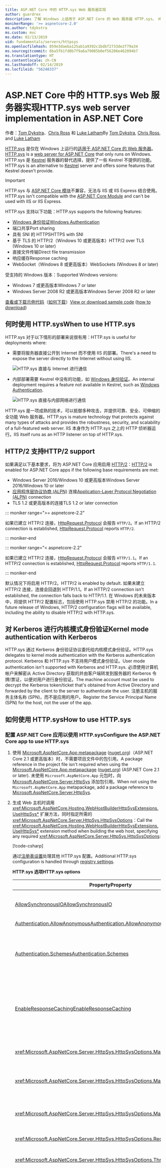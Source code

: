 ```yaml
---
title: ASP.NET Core 中的 HTTP.sys Web 服务器实现
author: guardrex
description: 了解 Windows 上适用于 ASP.NET Core 的 Web 服务器 HTTP.sys。 HTTP.sys 构建于 HTTP.sys 内核模式驱动程序之上，是 Kestrel 的一种替代选择，可用来直接连接到 Internet，而无需使用 IIS。
monikerRange: '>= aspnetcore-2.0'
ms.author: tdykstra
ms.custom: mvc
ms.date: 02/13/2019
uid: fundamentals/servers/httpsys
ms.openlocfilehash: 859e3daeba125ab1a9392c1bdbf2733de2f79a34
ms.sourcegitcommit: 6ba5fb1fd0b7f9a6a79085b0ef56206e462094b7
ms.translationtype: HT
ms.contentlocale: zh-CN
ms.lasthandoff: 02/14/2019
ms.locfileid: "56248337"
---
```

# <a name="httpsys-web-server-implementation-in-aspnet-core"></a><span data-ttu-id="f1f3a-104">ASP.NET Core 中的 HTTP.sys Web 服务器实现</span><span class="sxs-lookup"><span data-stu-id="f1f3a-104">HTTP.sys web server implementation in ASP.NET Core</span></span>

<span data-ttu-id="f1f3a-105">作者：[Tom Dykstra](https://github.com/tdykstra)、[Chris Ross](https://github.com/Tratcher) 和 [Luke Latham](https://github.com/guardrex)</span><span class="sxs-lookup"><span data-stu-id="f1f3a-105">By [Tom Dykstra](https://github.com/tdykstra), [Chris Ross](https://github.com/Tratcher), and [Luke Latham](https://github.com/guardrex)</span></span>

<span data-ttu-id="f1f3a-106">[HTTP.sys](/iis/get-started/introduction-to-iis/introduction-to-iis-architecture#hypertext-transfer-protocol-stack-httpsys) 是仅在 Windows 上运行的[适用于 ASP.NET Core 的 Web 服务器](xref:fundamentals/servers/index)。</span><span class="sxs-lookup"><span data-stu-id="f1f3a-106">[HTTP.sys](/iis/get-started/introduction-to-iis/introduction-to-iis-architecture#hypertext-transfer-protocol-stack-httpsys) is a [web server for ASP.NET Core](xref:fundamentals/servers/index) that only runs on Windows.</span></span> <span data-ttu-id="f1f3a-107">HTTP.sys 是 [Kestrel](xref:fundamentals/servers/kestrel) 服务器的替代选择，提供了一些 Kestrel 不提供的功能。</span><span class="sxs-lookup"><span data-stu-id="f1f3a-107">HTTP.sys is an alternative to [Kestrel](xref:fundamentals/servers/kestrel) server and offers some features that Kestrel doesn't provide.</span></span>

> [!IMPORTANT]
> <span data-ttu-id="f1f3a-108">HTTP.sys 与 [ASP.NET Core 模块](xref:host-and-deploy/aspnet-core-module)不兼容，无法与 IIS 或 IIS Express 结合使用。</span><span class="sxs-lookup"><span data-stu-id="f1f3a-108">HTTP.sys isn't compatible with the [ASP.NET Core Module](xref:host-and-deploy/aspnet-core-module) and can't be used with IIS or IIS Express.</span></span>

<span data-ttu-id="f1f3a-109">HTTP.sys 支持以下功能：</span><span class="sxs-lookup"><span data-stu-id="f1f3a-109">HTTP.sys supports the following features:</span></span>

* [<span data-ttu-id="f1f3a-110">Windows 身份验证</span><span class="sxs-lookup"><span data-stu-id="f1f3a-110">Windows Authentication</span></span>](xref:security/authentication/windowsauth)
* <span data-ttu-id="f1f3a-111">端口共享</span><span class="sxs-lookup"><span data-stu-id="f1f3a-111">Port sharing</span></span>
* <span data-ttu-id="f1f3a-112">具有 SNI 的 HTTPS</span><span class="sxs-lookup"><span data-stu-id="f1f3a-112">HTTPS with SNI</span></span>
* <span data-ttu-id="f1f3a-113">基于 TLS 的 HTTP/2（Windows 10 或更高版本）</span><span class="sxs-lookup"><span data-stu-id="f1f3a-113">HTTP/2 over TLS (Windows 10 or later)</span></span>
* <span data-ttu-id="f1f3a-114">直接文件传输</span><span class="sxs-lookup"><span data-stu-id="f1f3a-114">Direct file transmission</span></span>
* <span data-ttu-id="f1f3a-115">响应缓存</span><span class="sxs-lookup"><span data-stu-id="f1f3a-115">Response caching</span></span>
* <span data-ttu-id="f1f3a-116">WebSocket（Windows 8 或更高版本）</span><span class="sxs-lookup"><span data-stu-id="f1f3a-116">WebSockets (Windows 8 or later)</span></span>

<span data-ttu-id="f1f3a-117">受支持的 Windows 版本：</span><span class="sxs-lookup"><span data-stu-id="f1f3a-117">Supported Windows versions:</span></span>

* <span data-ttu-id="f1f3a-118">Windows 7 或更高版本</span><span class="sxs-lookup"><span data-stu-id="f1f3a-118">Windows 7 or later</span></span>
* <span data-ttu-id="f1f3a-119">Windows Server 2008 R2 或更高版本</span><span class="sxs-lookup"><span data-stu-id="f1f3a-119">Windows Server 2008 R2 or later</span></span>

<span data-ttu-id="f1f3a-120">[查看或下载示例代码](https://github.com/aspnet/Docs/tree/master/aspnetcore/fundamentals/servers/httpsys/sample)（[如何下载](xref:index#how-to-download-a-sample)）</span><span class="sxs-lookup"><span data-stu-id="f1f3a-120">[View or download sample code](https://github.com/aspnet/Docs/tree/master/aspnetcore/fundamentals/servers/httpsys/sample) ([how to download](xref:index#how-to-download-a-sample))</span></span>

## <a name="when-to-use-httpsys"></a><span data-ttu-id="f1f3a-121">何时使用 HTTP.sys</span><span class="sxs-lookup"><span data-stu-id="f1f3a-121">When to use HTTP.sys</span></span>

<span data-ttu-id="f1f3a-122">HTTP.sys 对于以下情形的部署来说很有用：</span><span class="sxs-lookup"><span data-stu-id="f1f3a-122">HTTP.sys is useful for deployments where:</span></span>

* <span data-ttu-id="f1f3a-123">需要将服务器直接公开到 Internet 而不使用 IIS 的部署。</span><span class="sxs-lookup"><span data-stu-id="f1f3a-123">There's a need to expose the server directly to the Internet without using IIS.</span></span>

  ![HTTP.sys 直接与 Internet 进行通信](httpsys/_static/httpsys-to-internet.png)

* <span data-ttu-id="f1f3a-125">内部部署需要 Kestrel 中没有的功能，如 [Windows 身份验证](xref:security/authentication/windowsauth)。</span><span class="sxs-lookup"><span data-stu-id="f1f3a-125">An internal deployment requires a feature not available in Kestrel, such as [Windows Authentication](xref:security/authentication/windowsauth).</span></span>

  ![HTTP.sys 直接与内部网络进行通信](httpsys/_static/httpsys-to-internal.png)

<span data-ttu-id="f1f3a-127">HTTP.sys 是一项成熟的技术，可以抵御多种攻击，并提供可靠、安全、可伸缩的全功能 Web 服务器。</span><span class="sxs-lookup"><span data-stu-id="f1f3a-127">HTTP.sys is mature technology that protects against many types of attacks and provides the robustness, security, and scalability of a full-featured web server.</span></span> <span data-ttu-id="f1f3a-128">IIS 本身作为 HTTP.sys 之上的 HTTP 侦听器运行。</span><span class="sxs-lookup"><span data-stu-id="f1f3a-128">IIS itself runs as an HTTP listener on top of HTTP.sys.</span></span>

## <a name="http2-support"></a><span data-ttu-id="f1f3a-129">HTTP/2 支持</span><span class="sxs-lookup"><span data-stu-id="f1f3a-129">HTTP/2 support</span></span>

<span data-ttu-id="f1f3a-130">如果满足以下基本要求，将为 ASP.NET Core 应用启用 [HTTP/2](https://httpwg.org/specs/rfc7540.html)：</span><span class="sxs-lookup"><span data-stu-id="f1f3a-130">[HTTP/2](https://httpwg.org/specs/rfc7540.html) is enabled for ASP.NET Core apps if the following base requirements are met:</span></span>

* <span data-ttu-id="f1f3a-131">Windows Server 2016/Windows 10 或更高版本</span><span class="sxs-lookup"><span data-stu-id="f1f3a-131">Windows Server 2016/Windows 10 or later</span></span>
* <span data-ttu-id="f1f3a-132">[应用程序层协议协商 (ALPN)](https://tools.ietf.org/html/rfc7301#section-3) 连接</span><span class="sxs-lookup"><span data-stu-id="f1f3a-132">[Application-Layer Protocol Negotiation (ALPN)](https://tools.ietf.org/html/rfc7301#section-3) connection</span></span>
* <span data-ttu-id="f1f3a-133">TLS 1.2 或更高版本的连接</span><span class="sxs-lookup"><span data-stu-id="f1f3a-133">TLS 1.2 or later connection</span></span>

::: moniker range=">= aspnetcore-2.2"

<span data-ttu-id="f1f3a-134">如果已建立 HTTP/2 连接，[HttpRequest.Protocol](xref:Microsoft.AspNetCore.Http.HttpRequest.Protocol*) 会报告 `HTTP/2`。</span><span class="sxs-lookup"><span data-stu-id="f1f3a-134">If an HTTP/2 connection is established, [HttpRequest.Protocol](xref:Microsoft.AspNetCore.Http.HttpRequest.Protocol*) reports `HTTP/2`.</span></span>

::: moniker-end

::: moniker range="< aspnetcore-2.2"

<span data-ttu-id="f1f3a-135">如果已建立 HTTP/2 连接，[HttpRequest.Protocol](xref:Microsoft.AspNetCore.Http.HttpRequest.Protocol*) 会报告 `HTTP/1.1`。</span><span class="sxs-lookup"><span data-stu-id="f1f3a-135">If an HTTP/2 connection is established, [HttpRequest.Protocol](xref:Microsoft.AspNetCore.Http.HttpRequest.Protocol*) reports `HTTP/1.1`.</span></span>

::: moniker-end

<span data-ttu-id="f1f3a-136">默认情况下将启用 HTTP/2。</span><span class="sxs-lookup"><span data-stu-id="f1f3a-136">HTTP/2 is enabled by default.</span></span> <span data-ttu-id="f1f3a-137">如果未建立 HTTP/2 连接，连接会回退到 HTTP/1.1。</span><span class="sxs-lookup"><span data-stu-id="f1f3a-137">If an HTTP/2 connection isn't established, the connection falls back to HTTP/1.1.</span></span> <span data-ttu-id="f1f3a-138">在 Windows 的未来版本中，将提供 HTTP/2 配置标志，包括使用 HTTP.sys 禁用 HTTP/2 的功能。</span><span class="sxs-lookup"><span data-stu-id="f1f3a-138">In a future release of Windows, HTTP/2 configuration flags will be available, including the ability to disable HTTP/2 with HTTP.sys.</span></span>

## <a name="kernel-mode-authentication-with-kerberos"></a><span data-ttu-id="f1f3a-139">对 Kerberos 进行内核模式身份验证</span><span class="sxs-lookup"><span data-stu-id="f1f3a-139">Kernel mode authentication with Kerberos</span></span>

<span data-ttu-id="f1f3a-140">HTTP.sys 通过 Kerberos 身份验证协议委托给内核模式身份验证。</span><span class="sxs-lookup"><span data-stu-id="f1f3a-140">HTTP.sys delegates to kernel mode authentication with the Kerberos authentication protocol.</span></span> <span data-ttu-id="f1f3a-141">Kerberos 和 HTTP.sys 不支持用户模式身份验证。</span><span class="sxs-lookup"><span data-stu-id="f1f3a-141">User mode authentication isn't supported with Kerberos and HTTP.sys.</span></span> <span data-ttu-id="f1f3a-142">必须使用计算机帐户来解密从 Active Directory 获取的并由客户端转发到服务器的 Kerberos 令牌/票证，以便对用户进行身份验证。</span><span class="sxs-lookup"><span data-stu-id="f1f3a-142">The machine account must be used to decrypt the Kerberos token/ticket that's obtained from Active Directory and forwarded by the client to the server to authenticate the user.</span></span> <span data-ttu-id="f1f3a-143">注册主机的服务主体名称 (SPN)，而不是应用的用户。</span><span class="sxs-lookup"><span data-stu-id="f1f3a-143">Register the Service Principal Name (SPN) for the host, not the user of the app.</span></span>

## <a name="how-to-use-httpsys"></a><span data-ttu-id="f1f3a-144">如何使用 HTTP.sys</span><span class="sxs-lookup"><span data-stu-id="f1f3a-144">How to use HTTP.sys</span></span>

### <a name="configure-the-aspnet-core-app-to-use-httpsys"></a><span data-ttu-id="f1f3a-145">配置 ASP.NET Core 应用以使用 HTTP.sys</span><span class="sxs-lookup"><span data-stu-id="f1f3a-145">Configure the ASP.NET Core app to use HTTP.sys</span></span>

1. <span data-ttu-id="f1f3a-146">使用 [Microsoft.AspNetCore.App metapackage](xref:fundamentals/metapackage-app) ([nuget.org](https://www.nuget.org/packages/Microsoft.AspNetCore.App/))（ASP.NET Core 2.1 或更高版本）时，不需要项目文件中的包引用。</span><span class="sxs-lookup"><span data-stu-id="f1f3a-146">A package reference in the project file isn't required when using the [Microsoft.AspNetCore.App metapackage](xref:fundamentals/metapackage-app) ([nuget.org](https://www.nuget.org/packages/Microsoft.AspNetCore.App/)) (ASP.NET Core 2.1 or later).</span></span> <span data-ttu-id="f1f3a-147">未使用 `Microsoft.AspNetCore.App` 元包时，向 [Microsoft.AspNetCore.Server.HttpSys](https://www.nuget.org/packages/Microsoft.AspNetCore.Server.HttpSys/) 添加包引用。</span><span class="sxs-lookup"><span data-stu-id="f1f3a-147">When not using the `Microsoft.AspNetCore.App` metapackage, add a package reference to [Microsoft.AspNetCore.Server.HttpSys](https://www.nuget.org/packages/Microsoft.AspNetCore.Server.HttpSys/).</span></span>

2. <span data-ttu-id="f1f3a-148">生成 Web 主机时调用 <xref:Microsoft.AspNetCore.Hosting.WebHostBuilderHttpSysExtensions.UseHttpSys*> 扩展方法，同时指定所需的 <xref:Microsoft.AspNetCore.Server.HttpSys.HttpSysOptions>：</span><span class="sxs-lookup"><span data-stu-id="f1f3a-148">Call the <xref:Microsoft.AspNetCore.Hosting.WebHostBuilderHttpSysExtensions.UseHttpSys*> extension method when building the web host, specifying any required <xref:Microsoft.AspNetCore.Server.HttpSys.HttpSysOptions>:</span></span>

   [!code-csharp[](httpsys/sample/Program.cs?name=snippet1&highlight=4-12)]

   <span data-ttu-id="f1f3a-149">通过[注册表设置](https://support.microsoft.com/help/820129/http-sys-registry-settings-for-windows)处理其他 HTTP.sys 配置。</span><span class="sxs-lookup"><span data-stu-id="f1f3a-149">Additional HTTP.sys configuration is handled through [registry settings](https://support.microsoft.com/help/820129/http-sys-registry-settings-for-windows).</span></span>

   <span data-ttu-id="f1f3a-150">**HTTP.sys 选项**</span><span class="sxs-lookup"><span data-stu-id="f1f3a-150">**HTTP.sys options**</span></span>

   | <span data-ttu-id="f1f3a-151">Property</span><span class="sxs-lookup"><span data-stu-id="f1f3a-151">Property</span></span> | <span data-ttu-id="f1f3a-152">说明​​</span><span class="sxs-lookup"><span data-stu-id="f1f3a-152">Description</span></span> | <span data-ttu-id="f1f3a-153">默认</span><span class="sxs-lookup"><span data-stu-id="f1f3a-153">Default</span></span> |
   | -------- | ----------- | :-----: |
   | [<span data-ttu-id="f1f3a-154">AllowSynchronousIO</span><span class="sxs-lookup"><span data-stu-id="f1f3a-154">AllowSynchronousIO</span></span>](xref:Microsoft.AspNetCore.Server.HttpSys.HttpSysOptions.AllowSynchronousIO) | <span data-ttu-id="f1f3a-155">控制是否允许 `HttpContext.Request.Body` 和 `HttpContext.Response.Body` 的同步输入/输出。</span><span class="sxs-lookup"><span data-stu-id="f1f3a-155">Control whether synchronous input/output is allowed for the `HttpContext.Request.Body` and `HttpContext.Response.Body`.</span></span> | `true` |
   | [<span data-ttu-id="f1f3a-156">Authentication.AllowAnonymous</span><span class="sxs-lookup"><span data-stu-id="f1f3a-156">Authentication.AllowAnonymous</span></span>](xref:Microsoft.AspNetCore.Server.HttpSys.AuthenticationManager.AllowAnonymous) | <span data-ttu-id="f1f3a-157">允许匿名请求。</span><span class="sxs-lookup"><span data-stu-id="f1f3a-157">Allow anonymous requests.</span></span> | `true` |
   | [<span data-ttu-id="f1f3a-158">Authentication.Schemes</span><span class="sxs-lookup"><span data-stu-id="f1f3a-158">Authentication.Schemes</span></span>](xref:Microsoft.AspNetCore.Server.HttpSys.AuthenticationManager.Schemes) | <span data-ttu-id="f1f3a-159">指定允许的身份验证方案。</span><span class="sxs-lookup"><span data-stu-id="f1f3a-159">Specify the allowed authentication schemes.</span></span> <span data-ttu-id="f1f3a-160">可能在处理侦听器之前随时修改。</span><span class="sxs-lookup"><span data-stu-id="f1f3a-160">May be modified at any time prior to disposing the listener.</span></span> <span data-ttu-id="f1f3a-161">通过 [AuthenticationSchemes 枚举](xref:Microsoft.AspNetCore.Server.HttpSys.AuthenticationSchemes) `Basic`、`Kerberos`、`Negotiate`、`None` 和 `NTLM` 提供值。</span><span class="sxs-lookup"><span data-stu-id="f1f3a-161">Values are provided by the [AuthenticationSchemes enum](xref:Microsoft.AspNetCore.Server.HttpSys.AuthenticationSchemes): `Basic`, `Kerberos`, `Negotiate`, `None`, and `NTLM`.</span></span> | `None` |
   | [<span data-ttu-id="f1f3a-162">EnableResponseCaching</span><span class="sxs-lookup"><span data-stu-id="f1f3a-162">EnableResponseCaching</span></span>](xref:Microsoft.AspNetCore.Server.HttpSys.HttpSysOptions.EnableResponseCaching) | <span data-ttu-id="f1f3a-163">尝试[内核模式](/windows-hardware/drivers/gettingstarted/user-mode-and-kernel-mode)缓存，响应合格的标头。</span><span class="sxs-lookup"><span data-stu-id="f1f3a-163">Attempt [kernel-mode](/windows-hardware/drivers/gettingstarted/user-mode-and-kernel-mode) caching for responses with eligible headers.</span></span> <span data-ttu-id="f1f3a-164">该响应可能不包括 `Set-Cookie`、`Vary` 或 `Pragma` 标头。</span><span class="sxs-lookup"><span data-stu-id="f1f3a-164">The response may not include `Set-Cookie`, `Vary`, or `Pragma` headers.</span></span> <span data-ttu-id="f1f3a-165">它必须包括属性为 `public` 的 `Cache-Control` 标头和 `shared-max-age` 或 `max-age` 值，或 `Expires` 标头。</span><span class="sxs-lookup"><span data-stu-id="f1f3a-165">It must include a `Cache-Control` header that's `public` and either a `shared-max-age` or `max-age` value, or an `Expires` header.</span></span> | `true` |
   | <xref:Microsoft.AspNetCore.Server.HttpSys.HttpSysOptions.MaxAccepts> | <span data-ttu-id="f1f3a-166">最大并发接受数量。</span><span class="sxs-lookup"><span data-stu-id="f1f3a-166">The maximum number of concurrent accepts.</span></span> | <span data-ttu-id="f1f3a-167">5 &times; [环境。<br>ProcessorCount](xref:System.Environment.ProcessorCount)</span><span class="sxs-lookup"><span data-stu-id="f1f3a-167">5 &times; [Environment.<br>ProcessorCount](xref:System.Environment.ProcessorCount)</span></span> |
   | <xref:Microsoft.AspNetCore.Server.HttpSys.HttpSysOptions.MaxConnections> | <span data-ttu-id="f1f3a-168">要接受的最大并发连接数。</span><span class="sxs-lookup"><span data-stu-id="f1f3a-168">The maximum number of concurrent connections to accept.</span></span> <span data-ttu-id="f1f3a-169">使用 `-1` 实现无限。</span><span class="sxs-lookup"><span data-stu-id="f1f3a-169">Use `-1` for infinite.</span></span> <span data-ttu-id="f1f3a-170">通过 `null` 使用注册表的计算机范围内的设置。</span><span class="sxs-lookup"><span data-stu-id="f1f3a-170">Use `null` to use the registry's machine-wide setting.</span></span> | `null`<br><span data-ttu-id="f1f3a-171">（无限制）</span><span class="sxs-lookup"><span data-stu-id="f1f3a-171">(unlimited)</span></span> |
   | <xref:Microsoft.AspNetCore.Server.HttpSys.HttpSysOptions.MaxRequestBodySize> | <span data-ttu-id="f1f3a-172">请参阅 <a href="#maxrequestbodysize">MaxRequestBodySize</a> 部分。</span><span class="sxs-lookup"><span data-stu-id="f1f3a-172">See the <a href="#maxrequestbodysize">MaxRequestBodySize</a> section.</span></span> | <span data-ttu-id="f1f3a-173">30000000 个字节</span><span class="sxs-lookup"><span data-stu-id="f1f3a-173">30000000 bytes</span></span><br><span data-ttu-id="f1f3a-174">(~28.6 MB)</span><span class="sxs-lookup"><span data-stu-id="f1f3a-174">(~28.6 MB)</span></span> |
   | <xref:Microsoft.AspNetCore.Server.HttpSys.HttpSysOptions.RequestQueueLimit> | <span data-ttu-id="f1f3a-175">队列中允许的最大请求数。</span><span class="sxs-lookup"><span data-stu-id="f1f3a-175">The maximum number of requests that can be queued.</span></span> | <span data-ttu-id="f1f3a-176">1000</span><span class="sxs-lookup"><span data-stu-id="f1f3a-176">1000</span></span> |
   | <xref:Microsoft.AspNetCore.Server.HttpSys.HttpSysOptions.ThrowWriteExceptions> | <span data-ttu-id="f1f3a-177">指示由于客户端断开连接而失败的响应主体写入应引发异常还是正常完成。</span><span class="sxs-lookup"><span data-stu-id="f1f3a-177">Indicate if response body writes that fail due to client disconnects should throw exceptions or complete normally.</span></span> | `false`<br><span data-ttu-id="f1f3a-178">（正常完成）</span><span class="sxs-lookup"><span data-stu-id="f1f3a-178">(complete normally)</span></span> |
   | <xref:Microsoft.AspNetCore.Server.HttpSys.HttpSysOptions.Timeouts> | <span data-ttu-id="f1f3a-179">公开 HTTP.sys <xref:Microsoft.AspNetCore.Server.HttpSys.TimeoutManager> 配置，也可以在注册表中进行配置。</span><span class="sxs-lookup"><span data-stu-id="f1f3a-179">Expose the HTTP.sys <xref:Microsoft.AspNetCore.Server.HttpSys.TimeoutManager> configuration, which may also be configured in the registry.</span></span> <span data-ttu-id="f1f3a-180">请访问 API 链接详细了解每个设置，包括默认值：</span><span class="sxs-lookup"><span data-stu-id="f1f3a-180">Follow the API links to learn more about each setting, including default values:</span></span><ul><li><span data-ttu-id="f1f3a-181">[TimeoutManager.DrainEntityBody](xref:Microsoft.AspNetCore.Server.HttpSys.TimeoutManager.DrainEntityBody) &ndash; HTTP 服务器 API 对保持的连接消耗实体正文的时间上限。</span><span class="sxs-lookup"><span data-stu-id="f1f3a-181">[TimeoutManager.DrainEntityBody](xref:Microsoft.AspNetCore.Server.HttpSys.TimeoutManager.DrainEntityBody) &ndash; Time allowed for the HTTP Server API to drain the entity body on a Keep-Alive connection.</span></span></li><li><span data-ttu-id="f1f3a-182">[TimeoutManager.EntityBody](xref:Microsoft.AspNetCore.Server.HttpSys.TimeoutManager.EntityBody) &ndash; 请求实体正文到达的时间上限。</span><span class="sxs-lookup"><span data-stu-id="f1f3a-182">[TimeoutManager.EntityBody](xref:Microsoft.AspNetCore.Server.HttpSys.TimeoutManager.EntityBody) &ndash; Time allowed for the request entity body to arrive.</span></span></li><li><span data-ttu-id="f1f3a-183">[TimeoutManager.HeaderWait](xref:Microsoft.AspNetCore.Server.HttpSys.TimeoutManager.HeaderWait) &ndash; HTTP 服务器 API 分析请求头的时间上限。</span><span class="sxs-lookup"><span data-stu-id="f1f3a-183">[TimeoutManager.HeaderWait](xref:Microsoft.AspNetCore.Server.HttpSys.TimeoutManager.HeaderWait) &ndash; Time allowed for the HTTP Server API to parse the request header.</span></span></li><li><span data-ttu-id="f1f3a-184">[TimeoutManager.IdleConnection](xref:Microsoft.AspNetCore.Server.HttpSys.TimeoutManager.IdleConnection) &ndash; 空闲连接存在的时间上限。</span><span class="sxs-lookup"><span data-stu-id="f1f3a-184">[TimeoutManager.IdleConnection](xref:Microsoft.AspNetCore.Server.HttpSys.TimeoutManager.IdleConnection) &ndash; Time allowed for an idle connection.</span></span></li><li><span data-ttu-id="f1f3a-185">[TimeoutManager.MinSendBytesPerSecond](xref:Microsoft.AspNetCore.Server.HttpSys.TimeoutManager.MinSendBytesPerSecond) &ndash; 响应的最小发送速率。</span><span class="sxs-lookup"><span data-stu-id="f1f3a-185">[TimeoutManager.MinSendBytesPerSecond](xref:Microsoft.AspNetCore.Server.HttpSys.TimeoutManager.MinSendBytesPerSecond) &ndash; The minimum send rate for the response.</span></span></li><li><span data-ttu-id="f1f3a-186">[TimeoutManager.RequestQueue](xref:Microsoft.AspNetCore.Server.HttpSys.TimeoutManager.RequestQueue) &ndash; 请求在被应用选择前在请求队列中保留的时间上限。</span><span class="sxs-lookup"><span data-stu-id="f1f3a-186">[TimeoutManager.RequestQueue](xref:Microsoft.AspNetCore.Server.HttpSys.TimeoutManager.RequestQueue) &ndash; Time allowed for the request to remain in the request queue before the app picks it up.</span></span></li></ul> |  |
   | <xref:Microsoft.AspNetCore.Server.HttpSys.HttpSysOptions.UrlPrefixes> | <span data-ttu-id="f1f3a-187">指定要向 HTTP.sys 注册的 <xref:Microsoft.AspNetCore.Server.HttpSys.UrlPrefixCollection>。</span><span class="sxs-lookup"><span data-stu-id="f1f3a-187">Specify the <xref:Microsoft.AspNetCore.Server.HttpSys.UrlPrefixCollection> to register with HTTP.sys.</span></span> <span data-ttu-id="f1f3a-188">最有用的是 [UrlPrefixCollection.Add](xref:Microsoft.AspNetCore.Server.HttpSys.UrlPrefixCollection.Add*)，它用于将前缀添加到集合中。</span><span class="sxs-lookup"><span data-stu-id="f1f3a-188">The most useful is [UrlPrefixCollection.Add](xref:Microsoft.AspNetCore.Server.HttpSys.UrlPrefixCollection.Add*), which is used to add a prefix to the collection.</span></span> <span data-ttu-id="f1f3a-189">可能在处理侦听器之前随时对这些设置进行修改。</span><span class="sxs-lookup"><span data-stu-id="f1f3a-189">These may be modified at any time prior to disposing the listener.</span></span> |  |

   <a name="maxrequestbodysize"></a>

   <span data-ttu-id="f1f3a-190">**MaxRequestBodySize**</span><span class="sxs-lookup"><span data-stu-id="f1f3a-190">**MaxRequestBodySize**</span></span>

   <span data-ttu-id="f1f3a-191">允许的请求正文的最大大小（以字节计）。</span><span class="sxs-lookup"><span data-stu-id="f1f3a-191">The maximum allowed size of any request body in bytes.</span></span> <span data-ttu-id="f1f3a-192">当设置为 `null` 时，最大请求正文大小不受限制。</span><span class="sxs-lookup"><span data-stu-id="f1f3a-192">When set to `null`, the maximum request body size is unlimited.</span></span> <span data-ttu-id="f1f3a-193">此限制不会影响升级后的连接，这始终不受限制。</span><span class="sxs-lookup"><span data-stu-id="f1f3a-193">This limit has no effect on upgraded connections, which are always unlimited.</span></span>

   <span data-ttu-id="f1f3a-194">在 ASP.NET Core MVC 应用中为单个 `IActionResult` 替代限制的推荐方法是在操作方法上使用 <xref:Microsoft.AspNetCore.Mvc.RequestSizeLimitAttribute> 属性：</span><span class="sxs-lookup"><span data-stu-id="f1f3a-194">The recommended method to override the limit in an ASP.NET Core MVC app for a single `IActionResult` is to use the <xref:Microsoft.AspNetCore.Mvc.RequestSizeLimitAttribute> attribute on an action method:</span></span>

   ```csharp
   [RequestSizeLimit(100000000)]
   public IActionResult MyActionMethod()
   ```

   <span data-ttu-id="f1f3a-195">如果在应用开始读取请求后尝试配置请求限制，则会引发异常。</span><span class="sxs-lookup"><span data-stu-id="f1f3a-195">An exception is thrown if the app attempts to configure the limit on a request after the app has started reading the request.</span></span> <span data-ttu-id="f1f3a-196">`IsReadOnly` 属性可用于指示 `MaxRequestBodySize` 属性是否处于只读状态。只读状态意味着已经太迟了，无法配置限制。</span><span class="sxs-lookup"><span data-stu-id="f1f3a-196">An `IsReadOnly` property can be used to indicate if the `MaxRequestBodySize` property is in a read-only state, meaning it's too late to configure the limit.</span></span>

   <span data-ttu-id="f1f3a-197">如果应用应替代每个请求的 <xref:Microsoft.AspNetCore.Server.HttpSys.HttpSysOptions.MaxRequestBodySize>，请使用 <xref:Microsoft.AspNetCore.Http.Features.IHttpMaxRequestBodySizeFeature>：</span><span class="sxs-lookup"><span data-stu-id="f1f3a-197">If the app should override <xref:Microsoft.AspNetCore.Server.HttpSys.HttpSysOptions.MaxRequestBodySize> per-request, use the <xref:Microsoft.AspNetCore.Http.Features.IHttpMaxRequestBodySizeFeature>:</span></span>

   [!code-csharp[](httpsys/sample/Startup.cs?name=snippet1&highlight=6-7)]

3. <span data-ttu-id="f1f3a-198">如果使用的是 Visual Studio，请确保应用未经配置以运行 IIS 或 IIS Express。</span><span class="sxs-lookup"><span data-stu-id="f1f3a-198">If using Visual Studio, make sure the app isn't configured to run IIS or IIS Express.</span></span>

   <span data-ttu-id="f1f3a-199">在 Visual Studio 中，默认启动配置文件是针对 IIS Express 的。</span><span class="sxs-lookup"><span data-stu-id="f1f3a-199">In Visual Studio, the default launch profile is for IIS Express.</span></span> <span data-ttu-id="f1f3a-200">若要作为控制台应用运行该项目，请手动更改所选配置文件，如以下屏幕截图中所示：</span><span class="sxs-lookup"><span data-stu-id="f1f3a-200">To run the project as a console app, manually change the selected profile, as shown in the following screen shot:</span></span>

   ![选择控制台应用配置文件](httpsys/_static/vs-choose-profile.png)

### <a name="configure-windows-server"></a><span data-ttu-id="f1f3a-202">配置 Windows Server</span><span class="sxs-lookup"><span data-stu-id="f1f3a-202">Configure Windows Server</span></span>

1. <span data-ttu-id="f1f3a-203">确定要为应用打开的端口，并使用 Windows 防火墙或 [PowerShell cmdlet](https://technet.microsoft.com/library/jj554906) 打开防火墙端口，以允许流量到达 HTTP.sys。</span><span class="sxs-lookup"><span data-stu-id="f1f3a-203">Determine the ports to open for the app and use Windows Firewall or [PowerShell cmdlets](https://technet.microsoft.com/library/jj554906) to open firewall ports to allow traffic to reach HTTP.sys.</span></span> <span data-ttu-id="f1f3a-204">在部署到 Azure VM 时，在[网络安全组](/azure/virtual-network/security-overview)中打开端口。</span><span class="sxs-lookup"><span data-stu-id="f1f3a-204">When deploying to an Azure VM, open the ports in the [Network Security Group](/azure/virtual-network/security-overview).</span></span> <span data-ttu-id="f1f3a-205">在以下命令和应用配置中，使用的是端口 443。</span><span class="sxs-lookup"><span data-stu-id="f1f3a-205">In the following commands and app configuration, port 443 is used.</span></span>

1. <span data-ttu-id="f1f3a-206">如果需要，获取并安装 X.509 证书。</span><span class="sxs-lookup"><span data-stu-id="f1f3a-206">Obtain and install X.509 certificates, if required.</span></span>

   <span data-ttu-id="f1f3a-207">在 Windows 上，可使用 [New-SelfSignedCertificate PowerShell cmdlet](/powershell/module/pkiclient/new-selfsignedcertificate) 创建自签名证书。</span><span class="sxs-lookup"><span data-stu-id="f1f3a-207">On Windows, create self-signed certificates using the [New-SelfSignedCertificate PowerShell cmdlet](/powershell/module/pkiclient/new-selfsignedcertificate).</span></span> <span data-ttu-id="f1f3a-208">有关不支持的示例，请参阅 [UpdateIISExpressSSLForChrome.ps1](https://github.com/aspnet/Docs/tree/master/aspnetcore/includes/make-x509-cert/UpdateIISExpressSSLForChrome.ps1)。</span><span class="sxs-lookup"><span data-stu-id="f1f3a-208">For an unsupported example, see [UpdateIISExpressSSLForChrome.ps1](https://github.com/aspnet/Docs/tree/master/aspnetcore/includes/make-x509-cert/UpdateIISExpressSSLForChrome.ps1).</span></span>

   <span data-ttu-id="f1f3a-209">在服务器的“本地计算机” > “个人”存储中，安装自签名证书或 CA 签名证书。</span><span class="sxs-lookup"><span data-stu-id="f1f3a-209">Install either self-signed or CA-signed certificates in the server's **Local Machine** > **Personal** store.</span></span>

1. <span data-ttu-id="f1f3a-210">如果应用为[框架相关部署](/dotnet/core/deploying/#framework-dependent-deployments-fdd)，则安装 .NET Core、.NET Framework 或两者（如果应用是面向 .NET Framework 的 .NET Core 应用）。</span><span class="sxs-lookup"><span data-stu-id="f1f3a-210">If the app is a [framework-dependent deployment](/dotnet/core/deploying/#framework-dependent-deployments-fdd), install .NET Core, .NET Framework, or both (if the app is a .NET Core app targeting the .NET Framework).</span></span>

   * <span data-ttu-id="f1f3a-211">**.NET Core** &ndash; 如果应用需要 .NET Core，请从 [.NET Core 下载](https://dotnet.microsoft.com/download)页获取并运行 .NET Core 运行时安装程序。</span><span class="sxs-lookup"><span data-stu-id="f1f3a-211">**.NET Core** &ndash; If the app requires .NET Core, obtain and run the **.NET Core Runtime** installer from [.NET Core Downloads](https://dotnet.microsoft.com/download).</span></span> <span data-ttu-id="f1f3a-212">请勿在服务器上安装完整 SDK。</span><span class="sxs-lookup"><span data-stu-id="f1f3a-212">Don't install the full SDK on the server.</span></span>
   * <span data-ttu-id="f1f3a-213">**.NET Framework** &ndash; 如果应用需要 .NET Framework，请参阅 [.NET Framework 安装指南](/dotnet/framework/install/)。</span><span class="sxs-lookup"><span data-stu-id="f1f3a-213">**.NET Framework** &ndash; If the app requires .NET Framework, see the [.NET Framework installation guide](/dotnet/framework/install/).</span></span> <span data-ttu-id="f1f3a-214">安装所需的 .NET Framework。</span><span class="sxs-lookup"><span data-stu-id="f1f3a-214">Install the required .NET Framework.</span></span> <span data-ttu-id="f1f3a-215">可以从 [.NET Core 下载](https://dotnet.microsoft.com/download)页获取最新 .NET Framework 的安装程序。</span><span class="sxs-lookup"><span data-stu-id="f1f3a-215">The installer for the latest .NET Framework is available from from the [.NET Core Downloads](https://dotnet.microsoft.com/download) page.</span></span>

   <span data-ttu-id="f1f3a-216">如果应用是[独立式部署](/dotnet/core/deploying/#framework-dependent-deployments-scd)，应用在部署中包含运行时。</span><span class="sxs-lookup"><span data-stu-id="f1f3a-216">If the app is a [self-contained deployment](/dotnet/core/deploying/#framework-dependent-deployments-scd), the app includes the runtime in its deployment.</span></span> <span data-ttu-id="f1f3a-217">无需在服务器上安装任何框架。</span><span class="sxs-lookup"><span data-stu-id="f1f3a-217">No framework installation is required on the server.</span></span>

1. <span data-ttu-id="f1f3a-218">在应用中配置 URL 和端口。</span><span class="sxs-lookup"><span data-stu-id="f1f3a-218">Configure URLs and ports in the app.</span></span>

   <span data-ttu-id="f1f3a-219">默认情况下，ASP.NET Core 绑定到 `http://localhost:5000`。</span><span class="sxs-lookup"><span data-stu-id="f1f3a-219">By default, ASP.NET Core binds to `http://localhost:5000`.</span></span> <span data-ttu-id="f1f3a-220">若要配置 URL 前缀和端口，可采用以下方法：</span><span class="sxs-lookup"><span data-stu-id="f1f3a-220">To configure URL prefixes and ports, options include:</span></span>

   * <xref:Microsoft.AspNetCore.Hosting.HostingAbstractionsWebHostBuilderExtensions.UseUrls*>
   * <span data-ttu-id="f1f3a-221">`urls` 命令行参数</span><span class="sxs-lookup"><span data-stu-id="f1f3a-221">`urls` command-line argument</span></span>
   * <span data-ttu-id="f1f3a-222">`ASPNETCORE_URLS` 环境变量</span><span class="sxs-lookup"><span data-stu-id="f1f3a-222">`ASPNETCORE_URLS` environment variable</span></span>
   * <xref:Microsoft.AspNetCore.Server.HttpSys.HttpSysOptions.UrlPrefixes>

   <span data-ttu-id="f1f3a-223">下面的代码示例展示了如何对端口 443 结合使用 <xref:Microsoft.AspNetCore.Server.HttpSys.HttpSysOptions.UrlPrefixes> 和服务器的本地 IP 地址 `10.0.0.4`：</span><span class="sxs-lookup"><span data-stu-id="f1f3a-223">The following code example shows how to use <xref:Microsoft.AspNetCore.Server.HttpSys.HttpSysOptions.UrlPrefixes> with the server's local IP address `10.0.0.4` on port 443:</span></span>

   [!code-csharp[](httpsys/sample_snapshot/Program.cs?name=snippet1&highlight=11)]

   <span data-ttu-id="f1f3a-224">`UrlPrefixes` 的一个优点是会为格式不正确的前缀立即生成一条错误消息。</span><span class="sxs-lookup"><span data-stu-id="f1f3a-224">An advantage of `UrlPrefixes` is that an error message is generated immediately for improperly formatted prefixes.</span></span>

   <span data-ttu-id="f1f3a-225">`UrlPrefixes` 中的设置替代 `UseUrls`/`urls`/`ASPNETCORE_URLS` 设置。</span><span class="sxs-lookup"><span data-stu-id="f1f3a-225">The settings in `UrlPrefixes` override `UseUrls`/`urls`/`ASPNETCORE_URLS` settings.</span></span> <span data-ttu-id="f1f3a-226">因此，`UseUrls`、`urls` 和 `ASPNETCORE_URLS` 环境变量的一个优点是在 Kestrel 和 HTTP.sys 之间切换变得更加容易。</span><span class="sxs-lookup"><span data-stu-id="f1f3a-226">Therefore, an advantage of `UseUrls`, `urls`, and the `ASPNETCORE_URLS` environment variable is that it's easier to switch between Kestrel and HTTP.sys.</span></span> <span data-ttu-id="f1f3a-227">有关更多信息，请参见<xref:fundamentals/host/web-host>。</span><span class="sxs-lookup"><span data-stu-id="f1f3a-227">For more information, see <xref:fundamentals/host/web-host>.</span></span>

   <span data-ttu-id="f1f3a-228">HTTP.sys 使用 [HTTP 服务器 API UrlPrefix 字符串格式](https://msdn.microsoft.com/library/windows/desktop/aa364698.aspx)。</span><span class="sxs-lookup"><span data-stu-id="f1f3a-228">HTTP.sys uses the [HTTP Server API UrlPrefix string formats](https://msdn.microsoft.com/library/windows/desktop/aa364698.aspx).</span></span>

   > [!WARNING]
   > <span data-ttu-id="f1f3a-229">不应使用顶级通配符绑定（`http://*:80/` 和 `http://+:80`）。</span><span class="sxs-lookup"><span data-stu-id="f1f3a-229">Top-level wildcard bindings (`http://*:80/` and `http://+:80`) should **not** be used.</span></span> <span data-ttu-id="f1f3a-230">顶级通配符绑定会带来应用安全漏洞。</span><span class="sxs-lookup"><span data-stu-id="f1f3a-230">Top-level wildcard bindings create app security vulnerabilities.</span></span> <span data-ttu-id="f1f3a-231">此行为同时适用于强通配符和弱通配符。</span><span class="sxs-lookup"><span data-stu-id="f1f3a-231">This applies to both strong and weak wildcards.</span></span> <span data-ttu-id="f1f3a-232">请使用显式主机名或 IP 地址，而不是通配符。</span><span class="sxs-lookup"><span data-stu-id="f1f3a-232">Use explicit host names or IP addresses rather than wildcards.</span></span> <span data-ttu-id="f1f3a-233">如果可控制整个父域（相对于易受攻击的 `*.com`），子域通配符绑定（例如，`*.mysub.com`）不会构成安全风险。</span><span class="sxs-lookup"><span data-stu-id="f1f3a-233">Subdomain wildcard binding (for example, `*.mysub.com`) isn't a security risk if you control the entire parent domain (as opposed to `*.com`, which is vulnerable).</span></span> <span data-ttu-id="f1f3a-234">有关详细信息，请参阅 [RFC 7230：第 5.4 节：主机](https://tools.ietf.org/html/rfc7230#section-5.4)。</span><span class="sxs-lookup"><span data-stu-id="f1f3a-234">For more information, see [RFC 7230: Section 5.4: Host](https://tools.ietf.org/html/rfc7230#section-5.4).</span></span>

1. <span data-ttu-id="f1f3a-235">在服务器上预注册 URL 前缀。</span><span class="sxs-lookup"><span data-stu-id="f1f3a-235">Preregister URL prefixes on the server.</span></span>

   <span data-ttu-id="f1f3a-236">用于配置 HTTP.sys 的内置工具为 *netsh.exe*。</span><span class="sxs-lookup"><span data-stu-id="f1f3a-236">The built-in tool for configuring HTTP.sys is *netsh.exe*.</span></span> <span data-ttu-id="f1f3a-237">*netsh.exe* 用于保留 URL 前缀并分配 X.509 证书。</span><span class="sxs-lookup"><span data-stu-id="f1f3a-237">*netsh.exe* is used to reserve URL prefixes and assign X.509 certificates.</span></span> <span data-ttu-id="f1f3a-238">此工具需要管理员特权。</span><span class="sxs-lookup"><span data-stu-id="f1f3a-238">The tool requires administrator privileges.</span></span>

   <span data-ttu-id="f1f3a-239">使用 netsh.exe 工具为应用注册 URL：</span><span class="sxs-lookup"><span data-stu-id="f1f3a-239">Use the *netsh.exe* tool to register URLs for the app:</span></span>

   ```console
   netsh http add urlacl url=<URL> user=<USER>
   ```

   * <span data-ttu-id="f1f3a-240">`<URL>` &ndash; 完全限定的统一资源定位器 (URL)。</span><span class="sxs-lookup"><span data-stu-id="f1f3a-240">`<URL>` &ndash; The fully qualified Uniform Resource Locator (URL).</span></span> <span data-ttu-id="f1f3a-241">不要使用通配符绑定。</span><span class="sxs-lookup"><span data-stu-id="f1f3a-241">Don't use a wildcard binding.</span></span> <span data-ttu-id="f1f3a-242">请使用有效主机名或本地 IP 地址。</span><span class="sxs-lookup"><span data-stu-id="f1f3a-242">Use a valid hostname or local IP address.</span></span> <span data-ttu-id="f1f3a-243">URL 必须包含尾部反斜杠。</span><span class="sxs-lookup"><span data-stu-id="f1f3a-243">*The URL must include a trailing slash.*</span></span>
   * <span data-ttu-id="f1f3a-244">`<USER>` &ndash; 指定用户名或用户组名称。</span><span class="sxs-lookup"><span data-stu-id="f1f3a-244">`<USER>` &ndash; Specifies the user or user-group name.</span></span>

   <span data-ttu-id="f1f3a-245">在以下示例中，服务器的本地 IP 地址是 `10.0.0.4`：</span><span class="sxs-lookup"><span data-stu-id="f1f3a-245">In the following example, the local IP address of the server is `10.0.0.4`:</span></span>

   ```console
   netsh http add urlacl url=https://10.0.0.4:443/ user=Users
   ```

   <span data-ttu-id="f1f3a-246">在 URL 注册后，工具响应返回 `URL reservation successfully added`。</span><span class="sxs-lookup"><span data-stu-id="f1f3a-246">When a URL is registered, the tool responds with `URL reservation successfully added`.</span></span>

   <span data-ttu-id="f1f3a-247">若要删除已注册的 URL，请使用 `delete urlacl` 命令：</span><span class="sxs-lookup"><span data-stu-id="f1f3a-247">To delete a registered URL, use the `delete urlacl` command:</span></span>

   ```console
   netsh http delete urlacl url=<URL>
   ```

1. <span data-ttu-id="f1f3a-248">在服务器上注册 X.509 证书。</span><span class="sxs-lookup"><span data-stu-id="f1f3a-248">Register X.509 certificates on the server.</span></span>

   <span data-ttu-id="f1f3a-249">使用 netsh.exe 工具为应用注册证书：</span><span class="sxs-lookup"><span data-stu-id="f1f3a-249">Use the *netsh.exe* tool to register certificates for the app:</span></span>

   ```console
   netsh http add sslcert ipport=<IP>:<PORT> certhash=<THUMBPRINT> appid="{<GUID>}"
   ```

   * <span data-ttu-id="f1f3a-250">`<IP>` &ndash; 指定绑定的本地 IP 地址。</span><span class="sxs-lookup"><span data-stu-id="f1f3a-250">`<IP>` &ndash; Specifies the local IP address for the binding.</span></span> <span data-ttu-id="f1f3a-251">不要使用通配符绑定。</span><span class="sxs-lookup"><span data-stu-id="f1f3a-251">Don't use a wildcard binding.</span></span> <span data-ttu-id="f1f3a-252">请使用有效 IP 地址。</span><span class="sxs-lookup"><span data-stu-id="f1f3a-252">Use a valid IP address.</span></span>
   * <span data-ttu-id="f1f3a-253">`<PORT>` &ndash; 指定绑定的端口。</span><span class="sxs-lookup"><span data-stu-id="f1f3a-253">`<PORT>` &ndash; Specifies the port for the binding.</span></span>
   * <span data-ttu-id="f1f3a-254">`<THUMBPRINT>` &ndash; X.509 证书指纹。</span><span class="sxs-lookup"><span data-stu-id="f1f3a-254">`<THUMBPRINT>` &ndash; The X.509 certificate thumbprint.</span></span>
   * <span data-ttu-id="f1f3a-255">`<GUID>` &ndash; 开发人员生成的表示应用的 GUID，以供参考。</span><span class="sxs-lookup"><span data-stu-id="f1f3a-255">`<GUID>` &ndash; A developer-generated GUID to represent the app for informational purposes.</span></span>

   <span data-ttu-id="f1f3a-256">为了便于参考，将 GUID 作为包标记存储在应用中：</span><span class="sxs-lookup"><span data-stu-id="f1f3a-256">For reference purposes, store the GUID in the app as a package tag:</span></span>

   * <span data-ttu-id="f1f3a-257">在 Visual Studio 中：</span><span class="sxs-lookup"><span data-stu-id="f1f3a-257">In Visual Studio:</span></span>
     * <span data-ttu-id="f1f3a-258">在“解决方案资源管理器”中，右键单击应用，并选择“属性”，以打开应用的项目属性。</span><span class="sxs-lookup"><span data-stu-id="f1f3a-258">Open the app's project properties by right-clicking on the app in **Solution Explorer** and selecting **Properties**.</span></span>
     * <span data-ttu-id="f1f3a-259">选择“包”选项卡。</span><span class="sxs-lookup"><span data-stu-id="f1f3a-259">Select the **Package** tab.</span></span>
     * <span data-ttu-id="f1f3a-260">在“标记”字段中输入已创建的 GUID。</span><span class="sxs-lookup"><span data-stu-id="f1f3a-260">Enter the GUID that you created in the **Tags** field.</span></span>
   * <span data-ttu-id="f1f3a-261">如果使用的不是 Visual Studio：</span><span class="sxs-lookup"><span data-stu-id="f1f3a-261">When not using Visual Studio:</span></span>
     * <span data-ttu-id="f1f3a-262">打开应用的项目文件。</span><span class="sxs-lookup"><span data-stu-id="f1f3a-262">Open the app's project file.</span></span>
     * <span data-ttu-id="f1f3a-263">使用已创建的 GUID，将 `<PackageTags>` 属性添加到新的或现有的 `<PropertyGroup>`：</span><span class="sxs-lookup"><span data-stu-id="f1f3a-263">Add a `<PackageTags>` property to a new or existing `<PropertyGroup>` with the GUID that you created:</span></span>

       ```xml
       <PropertyGroup>
         <PackageTags>9412ee86-c21b-4eb8-bd89-f650fbf44931</PackageTags>
       </PropertyGroup>
       ```

   <span data-ttu-id="f1f3a-264">如下示例中：</span><span class="sxs-lookup"><span data-stu-id="f1f3a-264">In the following example:</span></span>

   * <span data-ttu-id="f1f3a-265">服务器的本地 IP 地址是 `10.0.0.4`。</span><span class="sxs-lookup"><span data-stu-id="f1f3a-265">The local IP address of the server is `10.0.0.4`.</span></span>
   * <span data-ttu-id="f1f3a-266">联机随机 GUID 生成器提供 `appid` 值。</span><span class="sxs-lookup"><span data-stu-id="f1f3a-266">An online random GUID generator provides the `appid` value.</span></span>

   ```console
   netsh http add sslcert 
       ipport=10.0.0.4:443 
       certhash=b66ee04419d4ee37464ab8785ff02449980eae10 
       appid="{9412ee86-c21b-4eb8-bd89-f650fbf44931}"
   ```

   <span data-ttu-id="f1f3a-267">在证书注册后，工具响应返回 `SSL Certificate successfully added`。</span><span class="sxs-lookup"><span data-stu-id="f1f3a-267">When a certificate is registered, the tool responds with `SSL Certificate successfully added`.</span></span>

   <span data-ttu-id="f1f3a-268">若要删除证书注册，请使用 `delete sslcert` 命令：</span><span class="sxs-lookup"><span data-stu-id="f1f3a-268">To delete a certificate registration, use the `delete sslcert` command:</span></span>

   ```console
   netsh http delete sslcert ipport=<IP>:<PORT>
   ```

   <span data-ttu-id="f1f3a-269">*netsh.exe* 的参考文档：</span><span class="sxs-lookup"><span data-stu-id="f1f3a-269">Reference documentation for *netsh.exe*:</span></span>

   * <span data-ttu-id="f1f3a-270">[Netsh Commands for Hypertext Transfer Protocol (HTTP)](https://technet.microsoft.com/library/cc725882.aspx)（超文本传输协议 (HTTP) 的 Netsh 命令）</span><span class="sxs-lookup"><span data-stu-id="f1f3a-270">[Netsh Commands for Hypertext Transfer Protocol (HTTP)](https://technet.microsoft.com/library/cc725882.aspx)</span></span>
   * <span data-ttu-id="f1f3a-271">[UrlPrefix Strings](https://msdn.microsoft.com/library/windows/desktop/aa364698.aspx)（UrlPrefix 字符串）</span><span class="sxs-lookup"><span data-stu-id="f1f3a-271">[UrlPrefix Strings](https://msdn.microsoft.com/library/windows/desktop/aa364698.aspx)</span></span>

1. <span data-ttu-id="f1f3a-272">运行应用。</span><span class="sxs-lookup"><span data-stu-id="f1f3a-272">Run the app.</span></span>

   <span data-ttu-id="f1f3a-273">结合使用 HTTP（而不是 HTTPS）和大于 1024 的端口号绑定到 localhost，无需管理员权限，即可运行应用。</span><span class="sxs-lookup"><span data-stu-id="f1f3a-273">Administrator privileges aren't required to run the app when binding to localhost using HTTP (not HTTPS) with a port number greater than 1024.</span></span> <span data-ttu-id="f1f3a-274">对于其他配置（例如，使用本地 IP 地址或绑定到端口 443），必须有管理员权限才能运行应用。</span><span class="sxs-lookup"><span data-stu-id="f1f3a-274">For other configurations (for example, using a local IP address or binding to port 443), run the app with administrator privileges.</span></span>

   <span data-ttu-id="f1f3a-275">应用在服务器的公共 IP 地址处响应。</span><span class="sxs-lookup"><span data-stu-id="f1f3a-275">The app responds at the server's public IP address.</span></span> <span data-ttu-id="f1f3a-276">此示例在 Internet 上的公共 IP 地址 `104.214.79.47` 处访问服务器。</span><span class="sxs-lookup"><span data-stu-id="f1f3a-276">In this example, the server is reached from the Internet at its public IP address of `104.214.79.47`.</span></span>

   <span data-ttu-id="f1f3a-277">此示例使用的是开发证书。</span><span class="sxs-lookup"><span data-stu-id="f1f3a-277">A development certificate is used in this example.</span></span> <span data-ttu-id="f1f3a-278">在绕过浏览器的不受信任证书警告后，页面安全加载。</span><span class="sxs-lookup"><span data-stu-id="f1f3a-278">The page loads securely after bypassing the browser's untrusted certificate warning.</span></span>

   ![显示应用索引页已加载的浏览器窗口](httpsys/_static/browser.png)

## <a name="proxy-server-and-load-balancer-scenarios"></a><span data-ttu-id="f1f3a-280">代理服务器和负载均衡器方案</span><span class="sxs-lookup"><span data-stu-id="f1f3a-280">Proxy server and load balancer scenarios</span></span>

<span data-ttu-id="f1f3a-281">如果应用由 HTTP.sys 托管并且与来自 Internet 或公司网络的请求进行交互，当在代理服务器和负载均衡器后托管时，可能需要其他配置。</span><span class="sxs-lookup"><span data-stu-id="f1f3a-281">For apps hosted by HTTP.sys that interact with requests from the Internet or a corporate network, additional configuration might be required when hosting behind proxy servers and load balancers.</span></span> <span data-ttu-id="f1f3a-282">有关详细信息，请参阅[配置 ASP.NET Core 以使用代理服务器和负载均衡器](xref:host-and-deploy/proxy-load-balancer)。</span><span class="sxs-lookup"><span data-stu-id="f1f3a-282">For more information, see [Configure ASP.NET Core to work with proxy servers and load balancers](xref:host-and-deploy/proxy-load-balancer).</span></span>

## <a name="additional-resources"></a><span data-ttu-id="f1f3a-283">其他资源</span><span class="sxs-lookup"><span data-stu-id="f1f3a-283">Additional resources</span></span>

* [<span data-ttu-id="f1f3a-284">使用 HTTP.sys 启用 Windows 身份验证</span><span class="sxs-lookup"><span data-stu-id="f1f3a-284">Enable Windows Authentication with HTTP.sys</span></span>](xref:security/authentication/windowsauth#enable-windows-authentication-with-httpsys)
* [<span data-ttu-id="f1f3a-285">HTTP 服务器 API</span><span class="sxs-lookup"><span data-stu-id="f1f3a-285">HTTP Server API</span></span>](https://msdn.microsoft.com/library/windows/desktop/aa364510.aspx)
* [<span data-ttu-id="f1f3a-286">aspnet/HttpSysServer GitHub 存储库（源代码）</span><span class="sxs-lookup"><span data-stu-id="f1f3a-286">aspnet/HttpSysServer GitHub repository (source code)</span></span>](https://github.com/aspnet/HttpSysServer/)
* <xref:fundamentals/host/index>
* <xref:test/troubleshoot>
